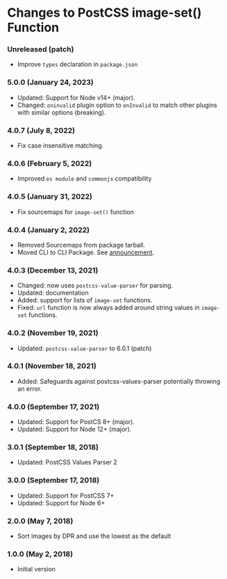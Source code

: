 # Changes to PostCSS image-set() Function

### Unreleased (patch)

- Improve `types` declaration in `package.json`

### 5.0.0 (January 24, 2023)

- Updated: Support for Node v14+ (major).
- Changed: `oninvalid` plugin option to `onInvalid` to match other plugins with similar options (breaking).

### 4.0.7 (July 8, 2022)

- Fix case insensitive matching.

### 4.0.6 (February 5, 2022)

- Improved `es module` and `commonjs` compatibility

### 4.0.5 (January 31, 2022)

- Fix sourcemaps for `image-set()` function

### 4.0.4 (January 2, 2022)

- Removed Sourcemaps from package tarball.
- Moved CLI to CLI Package. See [announcement](https://github.com/csstools/postcss-plugins/discussions/121).

### 4.0.3 (December 13, 2021)

- Changed: now uses `postcss-value-parser` for parsing.
- Updated: documentation
- Added: support for lists of `image-set` functions.
- Fixed: `url` function is now always added around string values in `image-set` functions.

### 4.0.2 (November 19, 2021)

- Updated: `postcss-value-parser` to 6.0.1 (patch)

### 4.0.1 (November 18, 2021)

- Added: Safeguards against postcss-values-parser potentially throwing an error.

### 4.0.0 (September 17, 2021)

- Updated: Support for PostCS 8+ (major).
- Updated: Support for Node 12+ (major).

### 3.0.1 (September 18, 2018)

- Updated: PostCSS Values Parser 2

### 3.0.0 (September 17, 2018)

- Updated: Support for PostCSS 7+
- Updated: Support for Node 6+

### 2.0.0 (May 7, 2018)

- Sort images by DPR and use the lowest as the default

### 1.0.0 (May 2, 2018)

- Initial version
